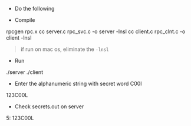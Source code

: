 - Do the following 

- Compile

rpcgen rpc.x
cc server.c rpc_svc.c -o server -lnsl
cc client.c rpc_clnt.c -o client -lnsl

> if run on mac os, eliminate the `-lnsl`

- Run

./server
./client <hostname> 


- Enter the alphanumeric string with secret word C00l

123C00L


- Check secrets.out on server

5: 123C00L
